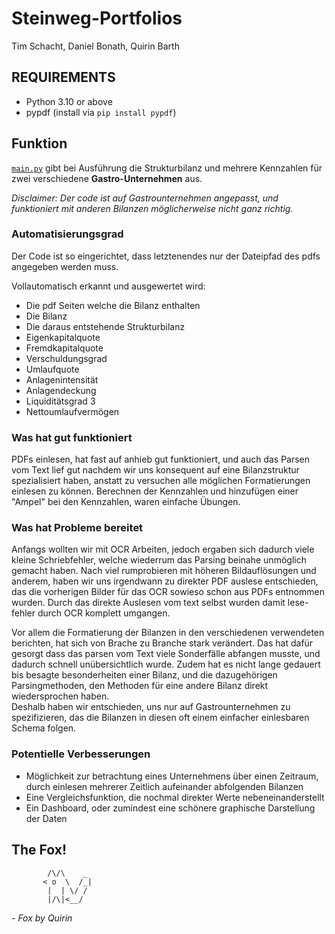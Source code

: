 # Steinweg-Portfolios
Tim Schacht, Daniel Bonath, Quirin Barth


## REQUIREMENTS

- Python 3.10 or above
- pypdf (install via `pip install pypdf`)


## Funktion

[`main.py`](main.py) gibt bei Ausführung die Strukturbilanz und mehrere Kennzahlen für zwei verschiedene **Gastro-Unternehmen** aus.


*Disclaimer: Der code ist auf Gastrounternehmen angepasst, und funktioniert mit anderen Bilanzen möglicherweise nicht ganz richtig.*

### Automatisierungsgrad
Der Code ist so eingerichtet, dass letztenendes nur der Dateipfad des pdfs angegeben werden muss.

Vollautomatisch erkannt und ausgewertet wird:
- Die pdf Seiten welche die Bilanz enthalten
- Die Bilanz
- Die daraus entstehende Strukturbilanz
- Eigenkapitalquote
- Fremdkapitalquote
- Verschuldungsgrad
- Umlaufquote
- Anlagenintensität
- Anlagendeckung
- Liquiditätsgrad 3
- Nettoumlaufvermögen


### Was hat gut funktioniert
PDFs einlesen, hat fast auf anhieb gut funktioniert, und auch das Parsen vom Text lief gut nachdem wir uns konsequent auf eine Bilanzstruktur spezialisiert haben, anstatt zu versuchen alle möglichen Formatierungen einlesen zu können. Berechnen der Kennzahlen und hinzufügen einer "Ampel" bei den Kennzahlen, waren einfache Übungen.


### Was hat Probleme bereitet
Anfangs wollten wir mit OCR Arbeiten, jedoch ergaben sich dadurch viele kleine Schriebfehler, welche wiederrum das Parsing beinahe unmöglich gemacht haben. Nach viel rumprobieren mit höheren Bildauflösungen und anderem, haben wir uns irgendwann zu direkter PDF auslese entschieden, das die vorherigen Bilder für das OCR sowieso schon aus PDFs entnommen wurden. Durch das direkte Auslesen vom text selbst wurden damit lese-fehler durch OCR komplett umgangen.

Vor allem die Formatierung der Bilanzen in den verschiedenen verwendeten berichten, hat sich von Brache zu Branche stark verändert. Das hat dafür gesorgt dass das parsen vom Text viele Sonderfälle abfangen musste, und dadurch schnell unübersichtlich wurde. Zudem hat es nicht lange gedauert bis besagte besonderheiten einer Bilanz, und die dazugehörigen Parsingmethoden, den Methoden für eine andere Bilanz direkt wiedersprochen haben.\
Deshalb haben wir entschieden, uns nur auf Gastrounternehmen zu spezifizieren, das die Bilanzen in diesen oft einem einfacher einlesbaren Schema folgen.


### Potentielle Verbesserungen
- Möglichkeit zur betrachtung eines Unternehmens über einen Zeitraum, durch einlesen mehrerer Zeitlich aufeinander abfolgenden Bilanzen
- Eine Vergleichsfunktion, die nochmal direkter Werte nebeneinanderstellt
- Ein Dashboard, oder zumindest eine schönere graphische Darstellung der Daten


## The Fox!
```
        /\/\    _
       < o  \  /_|
        |  | \/ /
        |/\|<__/
```
*- Fox by Quirin*
